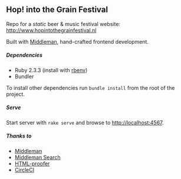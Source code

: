 ## Hop! into the Grain Festival

Repo for a *static* beer & music festival website: http://www.hopintothegrainfestival.nl

Built with [Middleman](https://github.com/middleman/middleman), hand-crafted frontend development.

##### Dependencies

- Ruby 2.3.3 (install with [rbenv](https://github.com/sstephenson/rbenv))
- Bundler

To install other dependencies run `bundle install` from the root of the project.

##### Serve

Start server with `rake serve` and browse to [http://localhost:4567](http://localhost:4567).

##### Thanks to

- [Middleman](https://middlemanapp.com/)
- [Middleman Search](https://github.com/manastech/middleman-search)
- [HTML-proofer](https://github.com/gjtorikian/html-proofer)
- [CircleCI](https://circleci.com/)
